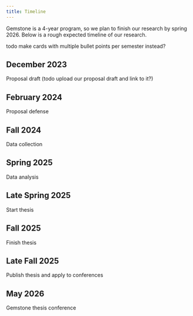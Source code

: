 ```yaml
---
title: Timeline
---
```


Gemstone is a 4-year program, so we plan to finish our research by spring 2026.
Below is a rough expected timeline of our research.

todo make cards with multiple bullet points per semester instead?

<div class="timeline">
  <div class="timeline-item">
    <h2>December 2023</h2>
    Proposal draft (todo upload our proposal draft and link to it?)
  </div>
  <div class="timeline-item">
    <h2>February 2024</h2>
    Proposal defense
  </div>
  <div class="timeline-item">
    <h2>Fall 2024</h2>
    Data collection
  </div>
  <div class="timeline-item">
    <h2>Spring 2025</h2>
    Data analysis
  </div>
  <div class="timeline-item">
    <h2>Late Spring 2025</h2>
    Start thesis
  </div>
  <div class="timeline-item">
    <h2>Fall 2025</h2>
    Finish thesis
  </div>
  <div class="timeline-item">
    <h2>Late Fall 2025</h2>
    Publish thesis and apply to conferences
  </div>
  <div class="timeline-item">
    <h2>May 2026</h2>
    Gemstone thesis conference
  </div>
</div>

